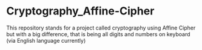 # Cryptography_Affine-Cipher
This repository stands for a project called cryptography using Affine Cipher but with a big difference, that is being all digits and numbers on keyboard (via English language currently)
